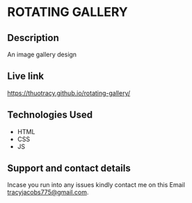 # ROTATING GALLERY

## Description
An image gallery design

## Live link
https://thuotracy.github.io/rotating-gallery/

## Technologies Used
* HTML
* CSS
* JS

## Support and contact details
Incase you run into any issues kindly contact me on this Email tracyjacobs775@gmail.com.
